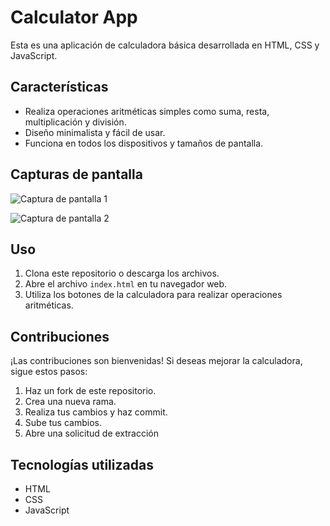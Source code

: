 # Calculator App

Esta es una aplicación de calculadora básica desarrollada en HTML, CSS y JavaScript.

## Características

- Realiza operaciones aritméticas simples como suma, resta, multiplicación y división.
- Diseño minimalista y fácil de usar.
- Funciona en todos los dispositivos y tamaños de pantalla.

## Capturas de pantalla

![Captura de pantalla 1](screenshot1.png)

![Captura de pantalla 2](screenshot2.png)

## Uso

1. Clona este repositorio o descarga los archivos.
2. Abre el archivo `index.html` en tu navegador web.
3. Utiliza los botones de la calculadora para realizar operaciones aritméticas.

## Contribuciones

¡Las contribuciones son bienvenidas! Si deseas mejorar la calculadora, sigue estos pasos:

1. Haz un fork de este repositorio.
2. Crea una nueva rama.
3. Realiza tus cambios y haz commit.
4. Sube tus cambios.
5. Abre una solicitud de extracción

## Tecnologías utilizadas

- HTML
- CSS
- JavaScript
